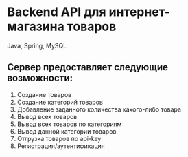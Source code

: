# Backend API для интернет-магазина товаров
Java, Spring, MySQL <br>
## Сервер предоставляет следующие возможности:
1. Создание товаров
2. Создание категорий товаров
3. Добавление заданного количества какого-либо товара
4. Вывод всех товаров
5. Вывод всех товаров по категориям
6. Вывод данной категории товаров
7. Отгрузка товаров по api-key
8. Регистрация/аутентификация
